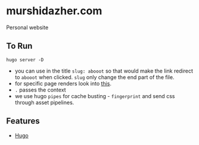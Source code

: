 # murshidazher.com

Personal website

## To Run

```
hugo server -D
```

- you can use in the title `slug: abooot` so that would make the link redirect to `abooot` when clicked. `slug` only change the end part of the file.
- for specific page renders look into [this](https://gohugo.io/content-management/front-matter/).
- `.` passes the context
- we use hugo `pipes` for cache busting - `fingerprint` and send css through asset pipelines. 
## Features

- [Hugo](https://gohugo.io/)
